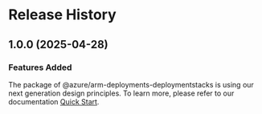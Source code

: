# Release History
    
## 1.0.0 (2025-04-28)

### Features Added

The package of @azure/arm-deployments-deploymentstacks is using our next generation design principles. To learn more, please refer to our documentation [Quick Start](https://aka.ms/azsdk/js/mgmt/quickstart).
